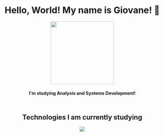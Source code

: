 <header>
  <div align="center">
    <h1> Hello, World! My name is Giovane! 👋</h1>
    <img src="https://tenor.com/pt-BR/view/gort-capybara-waving-wave-waving-hand-gif-4552387419615603702.gif" width="200">
    <h4> I'm studying Analysis and Systems Development! </h2>
  </div>
</header>
<body>
  <div class="main" align="center">
    <h2> Technologies I am currently studying </h2>
    <img src="https://skillicons.dev/icons?i=git,java,python" />
  </div>
</body>

